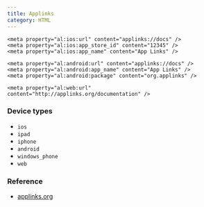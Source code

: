 ```yaml
---
title: Applinks
category: HTML
---
```


    <meta property="al:ios:url" content="applinks://docs" />
    <meta property="al:ios:app_store_id" content="12345" />
    <meta property="al:ios:app_name" content="App Links" />

    <meta property="al:android:url" content="applinks://docs" />
    <meta property="al:android:app_name" content="App Links" />
    <meta property="al:android:package" content="org.applinks" />

    <meta property="al:web:url" content="http://applinks.org/documentation" />

### Device types

- `ios`
- `ipad`
- `iphone`
- `android`
- `windows_phone`
- `web`

### Reference

- [applinks.org](http://applinks.org/documentation/)
